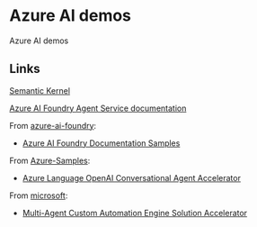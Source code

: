# Azure AI demos

Azure AI demos

## Links

[Semantic Kernel](https://github.com/microsoft/semantic-kernel)

[Azure AI Foundry Agent Service documentation](https://learn.microsoft.com/en-us/azure/ai-services/agents/)

From [azure-ai-foundry](https://github.com/azure-ai-foundry):

- [Azure AI Foundry Documentation Samples](https://github.com/azure-ai-foundry/foundry-samples)

From [Azure-Samples](https://github.com/Azure-Samples/):

- [Azure Language OpenAI Conversational Agent Accelerator](https://github.com/Azure-Samples/Azure-Language-OpenAI-Conversational-Agent-Accelerator/)

From [microsoft](https://github.com/microsoft/):

- [Multi-Agent Custom Automation Engine Solution Accelerator](https://github.com/microsoft/Multi-Agent-Custom-Automation-Engine-Solution-Accelerator)

